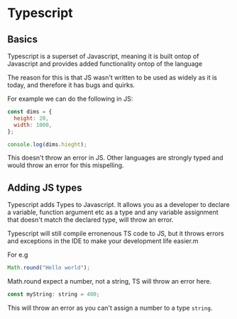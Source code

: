 # Typescript

## Basics

Typescript is a superset of Javascript, meaning it is built ontop of Javascript and provides added functionality ontop of the language

The reason for this is that JS wasn't written to be used as widely as it is today, and therefore it has bugs and quirks.

For example we can do the following in JS:

```js
const dims = {
  height: 20,
  width: 1000,
};

console.log(dims.hieght);
```

This doesn't throw an error in JS. Other languages are strongly typed and would throw an error for this mispelling.

## Adding JS types

Typescript adds Types to Javascript. It allows you as a developer to declare a variable, function argument etc as a type and any variable assignment that doesn't match the declared type, will throw an error.

Typescript will still compile erronenous TS code to JS, but it throws errors and exceptions in the IDE to make your development life easier.m

For e.g

```js
Math.round("Hello world");
```

Math.round expect a number, not a string, TS will throw an error here.

```js
const myString: string = 400;
```

This will throw an error as you can't assign a number to a type `string`.
